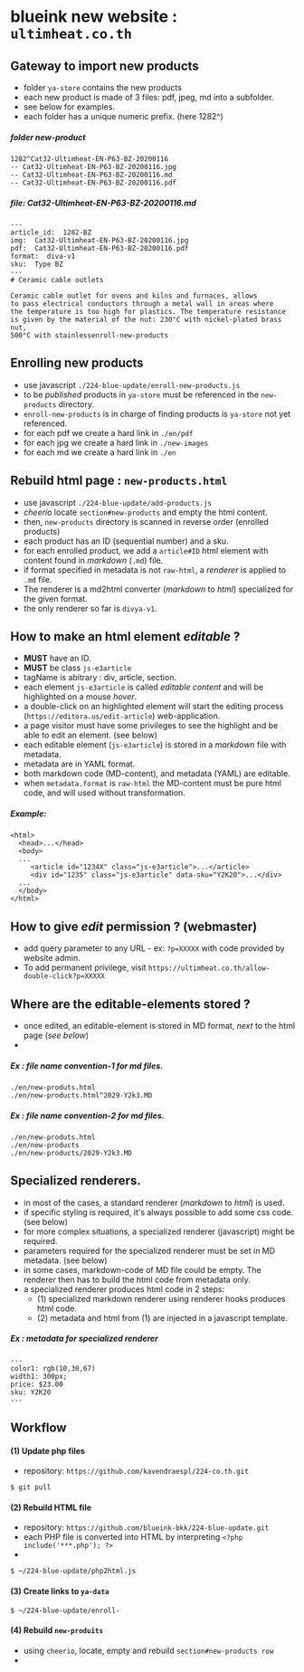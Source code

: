 # blueink new website : `ultimheat.co.th`

## Gateway to import new products
- folder `ya-store` contains the new products
- each new product is made of 3 files: pdf, jpeg, md into a subfolder.
- see below for examples.
- each folder has a unique numeric prefix. (here 1282^)

##### folder new-product
```
1282^Cat32-Ultimheat-EN-P63-BZ-20200116
-- Cat32-Ultimheat-EN-P63-BZ-20200116.jpg
-- Cat32-Ultimheat-EN-P63-BZ-20200116.md
-- Cat32-Ultimheat-EN-P63-BZ-20200116.pdf
```

##### file: Cat32-Ultimheat-EN-P63-BZ-20200116.md
```
---
article_id:  1282-BZ
img:  Cat32-Ultimheat-EN-P63-BZ-20200116.jpg
pdf:  Cat32-Ultimheat-EN-P63-BZ-20200116.pdf
format:  diva-v1
sku:  Type BZ
---
# Ceramic cable outlets

Ceramic cable outlet for ovens and kilns and furnaces, allows 
to pass electrical conductors through a metal wall in areas where 
the temperature is too high for plastics. The temperature resistance 
is given by the material of the nut: 230°C with nickel-plated brass nut, 
500°C with stainlessenroll-new-products 
```

## Enrolling new products
- use javascript `./224-blue-update/enroll-new-products.js`
- to be _published_ products in `ya-store` must be referenced in the `new-products` directory.
- `enroll-new-products` is in charge of finding products is `ya-store` not yet referenced.
- for each pdf we create a hard link in `./en/pdf`
- for each jpg we create a hard link in `./new-images`
- for each md we create a hard link in `./en`

## Rebuild html page : `new-products.html`
- use javascript `./224-blue-update/add-products.js`
- _cheerio_ locate `section#new-products` and empty the html content.
- then, `new-products` directory is scanned in reverse order (enrolled products)
- each product has an ID (sequential number) and a sku.
- for each enrolled product, we add a `article#ID` html element with content found in _markdown_ (`.md`) file.
- if format specified in metadata is not `raw-html`, a _renderer_ is applied to `.md` file.
- The renderer is a md2html converter (_markdown_ to _html_) specialized for the given format.
- the only renderer so far is `divya-v1`.


## How to make an html element _editable_ ?
- **MUST** have an ID.
- **MUST** be class `js-e3article`
- tagName is abitrary : div, article, section.
- each element `js-e3article` is called _editable content_ and will be highlighted on a mouse _hover_.
- a double-click on an highlighted element will start the editing process (`https://editora.us/edit-article`) web-application.
- a page visitor must have some privileges to see the highlight and be able to edit an element. (see below)
- each editable element (`js-e3article`) is stored in a _markdown_ file with metadata.
- metadata are in YAML format.
- both markdown code (MD-content), and metadata (YAML) are editable.
- when `metadata.format` is `raw-html` the MD-content must be pure html code, and will used without transformation.

##### Example:
```
<html>
  <head>...</head>
  <body>
  ...
     <article id="1234X" class="js-e3article">...</article>
     <div id="1235" class="js-e3article" data-sku="Y2K20">...</div>     
  ...
  </body>
</html>
```



## How to give _edit_ permission ? (webmaster)
- add query parameter to any URL - ex: `?p=XXXXX` with code provided by website admin.
- To add permanent privilege, visit `https://ultimheat.co.th/allow-double-click?p=XXXXX`


## Where are the editable-elements stored ?
- once edited, an editable-element is stored in MD format, _next_ to the html page (_see below_)
- 

##### Ex : file name convention-1 for md files.
```
./en/new-produts.html
./en/new-products.html^2029-Y2k3.MD
```
##### Ex : file name convention-2 for md files.
```
./en/new-produts.html
./en/new-products
./en/new-products/2029-Y2k3.MD
```

## Specialized renderers.
- in most of the cases, a standard renderer (_markdown_ to _html_) is used.
- if specific styling is required, it's always possible to add some css code. (see below)
- for more complex situations, a specialized renderer (javascript) might be required.
- parameters required for the specialized renderer must be set in MD metadata. (see below)
- in some cases, markdown-code of MD file could be empty. The renderer then has to build the html code from metadata only. 
- a specialized renderer produces html code in 2 steps:
  - (1) specialized markdown renderer using renderer hooks produces html code.
  - (2) metadata and html from (1) are injected in a javascript template.

##### Ex : metadata for specialized renderer
```
---
color1: rgb(10,30,67)
width1: 300px;
price: $23.00
sku: Y2K20
---
```

## Workflow

#### (1) Update php files
- repository: `https://github.com/kavendraespl/224-co.th.git`
```
$ git pull
```

#### (2) Rebuild HTML file
- repository: `https://github.com/blueink-bkk/224-blue-update.git`
- each PHP file is converted into HTML by interpreting `<?php include('***.php'); ?>`
- 
```
$ ~/224-blue-update/php2html.js
```
#### (3) Create links to `ya-data`
```
$ ~/224-blue-update/enroll-
```


#### (4) Rebuild `new-produits`
- using `cheerio`, locate, empty and rebuild `section#new-products row`
- 
